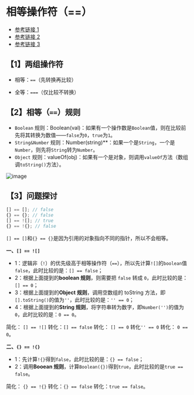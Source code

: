 # 相等操作符（==）

- [参考链接 1](https://www.cnblogs.com/wisewrong/p/10396002.html)
- [参考链接 2](https://blog.csdn.net/magic_xiang/article/details/83686224)
- [参考链接 3](https://yuchengkai.cn/docs/frontend/#%E6%93%8D%E4%BD%9C%E7%AC%A6)

## 【1】两组操作符

- 相等：`==`（先转换再比较）

- 全等：`===`（仅比较不转换）

## 【2】相等（`==`）规则

- `Boolean` 规则：Boolean(val)：如果有一个操作数是`Boolean`值，则在比较前先将其转换为数值——`false`为`0`，`true`为`1`。
- `String&Number` 规则：Number(string)\*\*：如果一个是`String`，一个是`Number`，则先将`String`转为`Number`。
- `Object` 规则：valueOf(obj)：如果有一个是对象，则调用`valueOf`方法（数组调`toString()`方法）。

![image](https://yck-1254263422.cos.ap-shanghai.myqcloud.com/blog/2019-06-01-043719.png)

## 【3】问题探讨

```js
[] == []; // false
{} == {}; // false
[] == ![]; // true
{} == !{}; // false
```

`[] == []`和`{} == {}`是因为引用的对象指向不同的指针，所以不会相等。

**一、`[] == ![]`**

- 1：逻辑非（`!`）的优先级高于相等操作符（`==`），所以先计算`![]`的`boolean`值`false`，此时比较的是：`[] == false`；
- 2：根据上面提到的**boolean 规则**，则需要把 `false` 转成 `0`，此时比较的是：`[] == 0`；
- 3：根据上面提到的**Object 规则**，调用空数组的 toString 方法，即`[].toString()`的值为`''`，此时比较的是：`'' == 0`；
- 4：根据上面提到的**String 规则**，将字符串转为数字，即`Number('')`的值为`0`，此时比较的是：`0 == 0`。

简化： `[] == ![]` 转化：`[] == false` 转化： `[] == 0` 转化`'' == 0` 转化： `0 == 0`。

**二、`{} == !{}`**

- 1：先计算`!{}`得到`false`，此时比较的是：`{} == false`；
- 2：调用**Booean 规则**，计算`Boolean({})`得到`true`，此时比较的是`true == false`。

简化： `{} == !{}` 转化：`{} == false` 转化：`true == false`。

